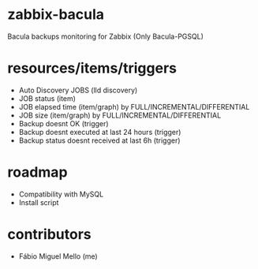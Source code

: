 zabbix-bacula
===
Bacula backups monitoring for Zabbix (Only Bacula-PGSQL)

resources/items/triggers
===
* Auto Discovery JOBS (lld discovery)
* JOB status (item)
* JOB elapsed time (item/graph) by FULL/INCREMENTAL/DIFFERENTIAL 
* JOB size (item/graph) by FULL/INCREMENTAL/DIFFERENTIAL
* Backup doesnt OK (trigger)
* Backup doesnt executed at last 24 hours (trigger)
* Backup status doesnt received at last 6h (trigger)

roadmap
===
* Compatibility with MySQL
* Install script

contributors
=====
* Fábio Miguel Mello (me)

